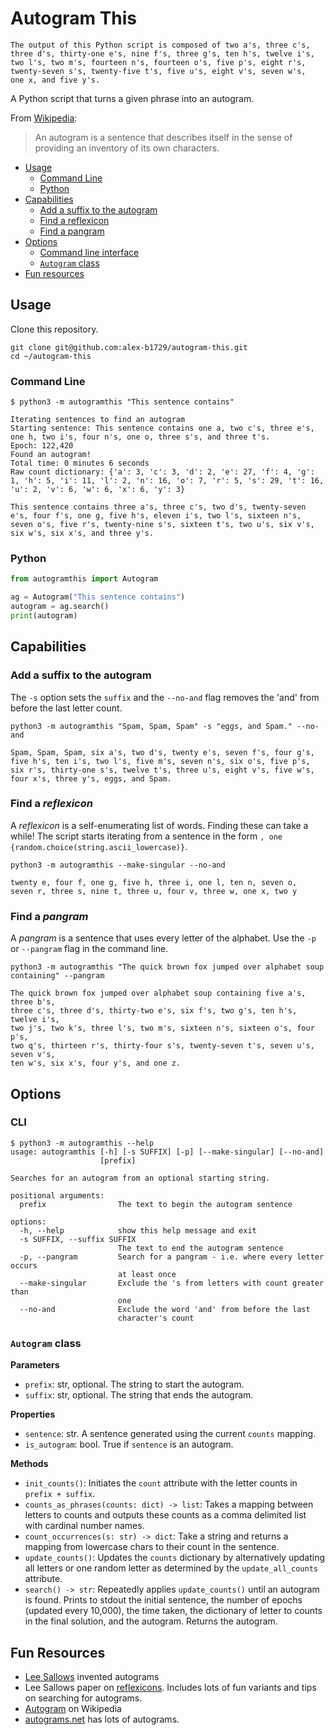 # Autogram This

```text
The output of this Python script is composed of two a's, three c's, 
three d's, thirty-one e's, nine f's, three g's, ten h's, twelve i's, 
two l's, two m's, fourteen n's, fourteen o's, five p's, eight r's, 
twenty-seven s's, twenty-five t's, five u's, eight v's, seven w's, 
one x, and five y's.
```

A Python script that turns a given phrase into an autogram. 

From [Wikipedia](https://en.wikipedia.org/wiki/Autogram):
> An autogram is a sentence that describes itself in the sense of providing an inventory of its own characters.

- [Usage](#usage)
  - [Command Line](#command-line)
  - [Python](#python)
- [Capabilities](#capabilities)
  - [Add a suffix to the autogram](#add-a-suffix-to-the-autogram)
  - [Find a reflexicon](#find-a-reflexicon)
  - [Find a pangram](#find-a-pangram)
- [Options](#options)
  - [Command line interface](#cli)
  - [`Autogram` class](#autogram-class)
- [Fun resources](#fun-resources)

## Usage
Clone this repository. 
```commandline
git clone git@github.com:alex-b1729/autogram-this.git
cd ~/autogram-this
```

### Command Line
```commandline
$ python3 -m autogramthis "This sentence contains"
```
```comandline
Iterating sentences to find an autogram
Starting sentence: This sentence contains one a, two c's, three e's, one h, two i's, four n's, one o, three s's, and three t's.
Epoch: 122,420
Found an autogram!
Total time: 0 minutes 6 seconds
Raw count dictionary: {'a': 3, 'c': 3, 'd': 2, 'e': 27, 'f': 4, 'g': 1, 'h': 5, 'i': 11, 'l': 2, 'n': 16, 'o': 7, 'r': 5, 's': 29, 't': 16, 'u': 2, 'v': 6, 'w': 6, 'x': 6, 'y': 3}

This sentence contains three a's, three c's, two d's, twenty-seven e's, four f's, one g, five h's, eleven i's, two l's, sixteen n's, seven o's, five r's, twenty-nine s's, sixteen t's, two u's, six v's, six w's, six x's, and three y's.
```

### Python
```python
from autogramthis import Autogram

ag = Autogram("This sentence contains")
autogram = ag.search()
print(autogram)
```

## Capabilities
### Add a suffix to the autogram
The `-s` option sets the `suffix` and the `--no-and` flag removes the 'and' from before the last letter count.
```commandline
python3 -m autogramthis "Spam, Spam, Spam" -s "eggs, and Spam." --no-and
```
```text
Spam, Spam, Spam, six a's, two d's, twenty e's, seven f's, four g's, 
five h's, ten i's, two l's, five m's, seven n's, six o's, five p's, 
six r's, thirty-one s's, twelve t's, three u's, eight v's, five w's, 
four x's, three y's, eggs, and Spam.
```

### Find a *reflexicon*
A *reflexicon* is a self-enumerating list of words.
Finding these can take a while!
The script starts iterating from a sentence in the form `, one {random.choice(string.ascii_lowercase)}`. 
```commandline
python3 -m autogramthis --make-singular --no-and
```
```text
twenty e, four f, one g, five h, three i, one l, ten n, seven o, 
seven r, three s, nine t, three u, four v, three w, one x, two y
```

### Find a *pangram*
A *pangram* is a sentence that uses every letter of the alphabet. 
Use the `-p` or `--pangram` flag in the command line. 
```commandline
python3 -m autogramthis "The quick brown fox jumped over alphabet soup containing" --pangram
```
```text
The quick brown fox jumped over alphabet soup containing five a's, three b's, 
three c's, three d's, thirty-two e's, six f's, two g's, ten h's, twelve i's, 
two j's, two k's, three l's, two m's, sixteen n's, sixteen o's, four p's, 
two q's, thirteen r's, thirty-four s's, twenty-seven t's, seven u's, seven v's, 
ten w's, six x's, four y's, and one z.
```

## Options
### CLI
```commandline
$ python3 -m autogramthis --help          
usage: autogramthis [-h] [-s SUFFIX] [-p] [--make-singular] [--no-and]
                    [prefix]

Searches for an autogram from an optional starting string.

positional arguments:
  prefix                The text to begin the autogram sentence

options:
  -h, --help            show this help message and exit
  -s SUFFIX, --suffix SUFFIX
                        The text to end the autogram sentence
  -p, --pangram         Search for a pangram - i.e. where every letter occurs
                        at least once
  --make-singular       Exclude the 's from letters with count greater than
                        one
  --no-and              Exclude the word 'and' from before the last
                        character's count
```

### `Autogram` class
__Parameters__
- `prefix`: str, optional. The string to start the autogram.
- `suffix`: str, optional. The string that ends the autogram.

__Properties__
- `sentence`: str. A sentence generated using the current `counts` mapping.
- `is_autogram`: bool. True if `sentence` is an autogram.

__Methods__
- `init_counts()`: Initiates the `count` attribute with the letter counts in `prefix + suffix`.
- `counts_as_phrases(counts: dict) -> list`: 
Takes a mapping between letters to counts and outputs these counts as a comma 
delimited list with cardinal number names.
- `count_occurrences(s: str) -> dict`: Take a string and returns a mapping from lowercase chars 
to their count in the sentence.
- `update_counts()`:
Updates the `counts` dictionary by alternatively updating all letters or one random letter
as determined by the `update_all_counts` attribute.
- `search() -> str`:
Repeatedly applies `update_counts()` until an autogram is found.
Prints to stdout the initial sentence, the number of epochs (updated every 10,000),
the time taken, the dictionary of letter to counts in the final solution, and the autogram.
Returns the autogram. 

## Fun Resources
- [Lee Sallows](https://www.leesallows.com/index.php) invented autograms
- Lee Sallows paper on [reflexicons]("https://www.leesallows.com/files/Reflexicons%20NEW(4c).pdf"). 
Includes lots of fun variants and tips on searching for autograms. 
- [Autogram](https://en.wikipedia.org/wiki/Autogram) on Wikipedia
- [autograms.net](https://autograms.net/) has lots of autograms.
